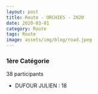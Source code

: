 ```yaml
---
layout: post
title: Route - ORCHIES - 2020
date: 2020-03-01
category: Route
tags: Route
image: assets/img/blog/road.jpeg
---
```


### 1ère Catégorie
38 participants
- DUFOUR JULIEN : 18
